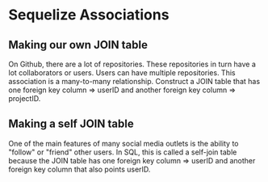 # Sequelize Associations

## Making our own JOIN table
On Github, there are a lot of repositories. These repositories in turn have a lot collaborators or users. Users can have multiple repositories. This association is a many-to-many relationship. Construct a JOIN table that has one foreign key column => userID and another foreign key column => projectID.

## Making a self JOIN table
One of the main features of many social media outlets is the ability to "follow" or "friend" other users. In SQL, this is called a self-join table because the JOIN table has one foreign key column => userID and another foreign key column that also points userID.
